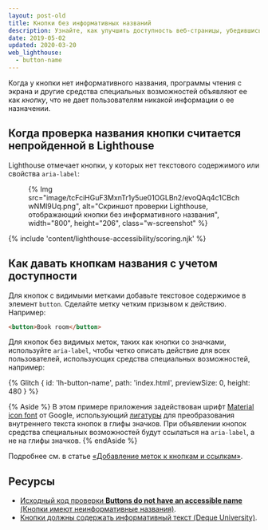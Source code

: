 ```yaml
---
layout: post-old
title: Кнопки без информативных названий
description: Узнайте, как улучшить доступность веб-страницы, убедившись, что все кнопки имеют понятные названия для пользователей, применяющих специальные возможности.
date: 2019-05-02
updated: 2020-03-20
web_lighthouse:
  - button-name
---
```


Когда у кнопки нет информативного названия, программы чтения с экрана и другие средства специальных возможностей объявляют ее как *кнопку*, что не дает пользователям никакой информации о ее назначении.

## Когда проверка названия кнопки считается непройденной в Lighthouse

Lighthouse отмечает кнопки, у которых нет текстового содержимого или свойства `aria-label`:

<figure class="w-figure">{% Img src="image/tcFciHGuF3MxnTr1y5ue01OGLBn2/evoQAq4c1CBchwNMl9Uq.png", alt="Скриншот проверки Lighthouse, отображающий кнопки без информативного названия", width="800", height="206", class="w-screenshot" %}</figure>

{% include 'content/lighthouse-accessibility/scoring.njk' %}

## Как давать кнопкам названия с учетом доступности

Для кнопок с видимыми метками добавьте текстовое содержимое в элемент `button`. Сделайте метку четким призывом к действию. Например:

```html
<button>Book room</button>
```

Для кнопок без видимых меток, таких как кнопки со значками, используйте `aria-label`, чтобы четко описать действие для всех пользователей, использующих средства специальных возможностей, например:

{% Glitch { id: 'lh-button-name', path: 'index.html', previewSize: 0, height: 480 } %}

{% Aside %} В этом примере приложения задействован шрифт [Material icon font](https://google.github.io/material-design-icons/) от Google, использующий [лигатуры](https://alistapart.com/article/the-era-of-symbol-fonts/) для преобразования внутреннего текста кнопок в глифы значков. При объявлении кнопок средства специальных возможностей будут ссылаться на `aria-label`, а не на глифы значков. {% endAside %}

Подробнее см. в статье [«Добавление меток к кнопкам и ссылкам»](/labels-and-text-alternatives#label-buttons-and-links).

## Ресурсы

- [Исходный код проверки **Buttons do not have an accessible name** (Кнопки имеют неинформативные названия)](https://github.com/GoogleChrome/lighthouse/blob/master/lighthouse-core/audits/accessibility/button-name.js).
- [Кнопки должны содержать информативный текст (Deque University)](https://dequeuniversity.com/rules/axe/3.3/button-name).
